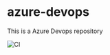# azure-devops
This is a Azure Devops repository

![CI](https://github.com/kalpee06/azure-devops/workflows/CI/badge.svg)

